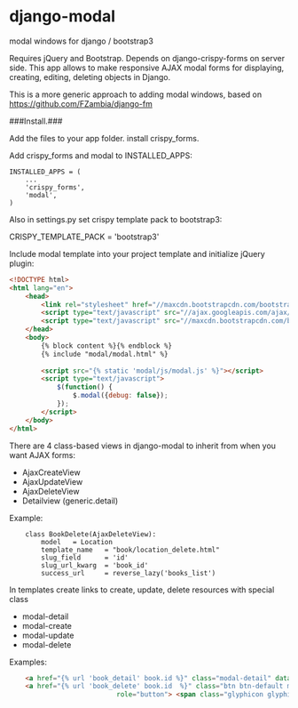 # django-modal
modal windows for django / bootstrap3


Requires jQuery and Bootstrap. Depends on django-crispy-forms on server side.
This app allows to make responsive AJAX modal forms for displaying, creating, editing, deleting objects in Django.

This is a more generic approach to adding modal windows, based on https://github.com/FZambia/django-fm


###Install.###

Add the files to your app folder.
install crispy_forms.

Add crispy_forms and modal to INSTALLED_APPS:
```
INSTALLED_APPS = (
    ...
    'crispy_forms',
    'modal',
)
```
Also in settings.py set crispy template pack to bootstrap3:

CRISPY_TEMPLATE_PACK = 'bootstrap3'

Include modal template into your project template and initialize jQuery plugin:
```html
<!DOCTYPE html>
<html lang="en">
    <head>
        <link rel="stylesheet" href="//maxcdn.bootstrapcdn.com/bootstrap/3.2.0/css/bootstrap.min.css"/>
        <script type="text/javascript" src="//ajax.googleapis.com/ajax/libs/jquery/2.1.1/jquery.min.js"></script>
        <script type="text/javascript" src="//maxcdn.bootstrapcdn.com/bootstrap/3.2.0/js/bootstrap.min.js"></script>
    </head>
    <body>
        {% block content %}{% endblock %}
        {% include "modal/modal.html" %}
        
        <script src="{% static 'modal/js/modal.js' %}"></script>
        <script type="text/javascript">
            $(function() {
                $.modal({debug: false});
            });
        </script>
    </body>
</html>
```

There are 4 class-based views in django-modal to inherit from when you want AJAX forms:

-    AjaxCreateView
-    AjaxUpdateView
-    AjaxDeleteView
-    Detailview (generic.detail)

Example: 
```
    class BookDelete(AjaxDeleteView):
        model   = Location
        template_name   = "book/location_delete.html"
        slug_field      = 'id'
        slug_url_kwarg  = 'book_id'
        success_url     = reverse_lazy('books_list')
```



In templates  create links to create, update, delete resources with special class
 - modal-detail
 - modal-create
 - modal-update
 - modal-delete


Examples: 
```html
    <a href="{% url 'book_detail' book.id %}" class="modal-detail" data-modal-head="" data-modal-callback="reload" >show detail </a>
    <a href="{% url 'book_delete' book.id  %}" class="btn btn-default modal-delete" data-modal-head="" data-modal-callback="reload"
                           role="button"> <span class="glyphicon glyphicon-remove-sign" aria-hidden="true"></span></a>
```

